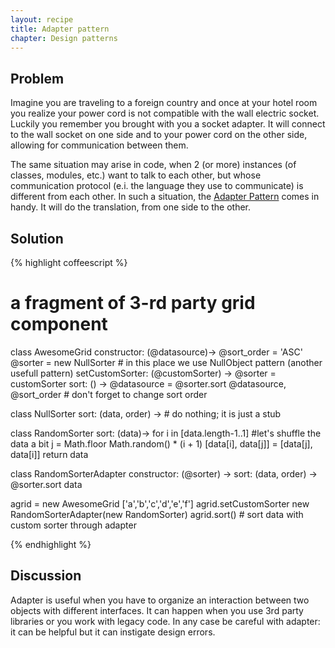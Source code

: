 ```yaml
---
layout: recipe
title: Adapter pattern
chapter: Design patterns
---
```

## Problem

Imagine you are traveling to a foreign country and once at your hotel room you realize your power cord is not compatible with the wall electric socket.
Luckily you remember you brought with you a socket adapter.
It will connect to the wall socket on one side and to your power cord on the other side, allowing for communication between them.

The same situation may arise in code, when 2 (or more) instances (of classes, modules, etc.) want to talk to each other, but whose communication protocol (e.i. the language they use to communicate) is different from each other.
In such a situation, the [Adapter Pattern](//en.wikipedia.org/wiki/Adapter_pattern) comes in handy. It will do the translation, from one side to the other.

## Solution

{% highlight coffeescript %}
# a fragment of 3-rd party grid component
class AwesomeGrid
	constructor: (@datasource)->
		@sort_order = 'ASC' 
		@sorter = new NullSorter # in this place we use NullObject pattern (another usefull pattern)
	setCustomSorter: (@customSorter) ->
		@sorter = customSorter
	sort: () ->
		@datasource = @sorter.sort @datasource, @sort_order
		# don't forget to change sort order


class NullSorter
	sort: (data, order) -> # do nothing; it is just a stub
	
class RandomSorter
	sort: (data)->
		for i in [data.length-1..1] #let's shuffle the data a bit
    			j = Math.floor Math.random() * (i + 1)
    			[data[i], data[j]] = [data[j], data[i]]
		return data

class RandomSorterAdapter
	constructor: (@sorter) ->
	sort: (data, order) ->
		@sorter.sort data

agrid = new AwesomeGrid ['a','b','c','d','e','f']
agrid.setCustomSorter new RandomSorterAdapter(new RandomSorter)
agrid.sort() # sort data with custom sorter through adapter

{% endhighlight %}

## Discussion

Adapter is useful when you have to organize an interaction between two objects with different interfaces. It can happen when you use 3rd party libraries  or you work with legacy code. 
In any case be careful with adapter: it can be helpful but it can instigate design errors. 
